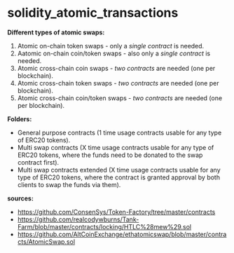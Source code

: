 # solidity_atomic_transactions

**Different types of atomic swaps:**
1. Atomic on-chain token swaps - only a *single contract* is needed.
2. Aatomic on-chain coin/token swaps - also only a *single contract* is needed.
3. Atomic cross-chain coin swaps - *two contracts* are needed (one per blockchain).
4. Atomic cross-chain token swaps - *two contracts* are needed (one per blockchain).
5. Atomic cross-chain coin/token swaps - *two contracts* are needed (one per blockchain).

**Folders:**
* General purpose contracts (1 time usage contracts usable for any type of ERC20 tokens).
* Multi swap contracts (X time usage contracts usable for any type of ERC20 tokens, where the funds need to be donated to the swap contract first).
* Multi swap contracts extended (X time usage contracts usable for any type of ERC20 tokens, where the contract is granted approval by both clients to swap the funds via them).

**sources:**
* https://github.com/ConsenSys/Token-Factory/tree/master/contracts
* https://github.com/realcodywburns/Tank-Farm/blob/master/contracts/locking/HTLC%28mew%29.sol
* https://github.com/AltCoinExchange/ethatomicswap/blob/master/contracts/AtomicSwap.sol

